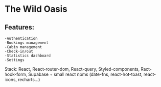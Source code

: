 # The Wild Oasis

## Features:

    -Authentication
    -Bookings management
    -Cabin management
    -Check-in/out
    -Statistics dashboard
    -Settings

Stack: React, React-router-dom, React-query, Styled-components, Ract-hook-form, Supabase + small react npms (date-fns, react-hot-toast, react-icons, recharts...)

